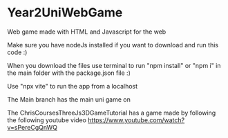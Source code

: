# Year2UniWebGame
Web game made with HTML and Javascript for the web

Make sure you have nodeJs installed if you want to download and run this code :)

When you download the files use terminal to run "npm install" or "npm i" in the main folder with the package.json file :)

Use "npx vite" to run the app from a localhost

The Main branch has the main uni game on 

The ChrisCoursesThreeJs3DGameTutorial has a game made by following the following youtube video https://www.youtube.com/watch?v=sPereCgQnWQ
